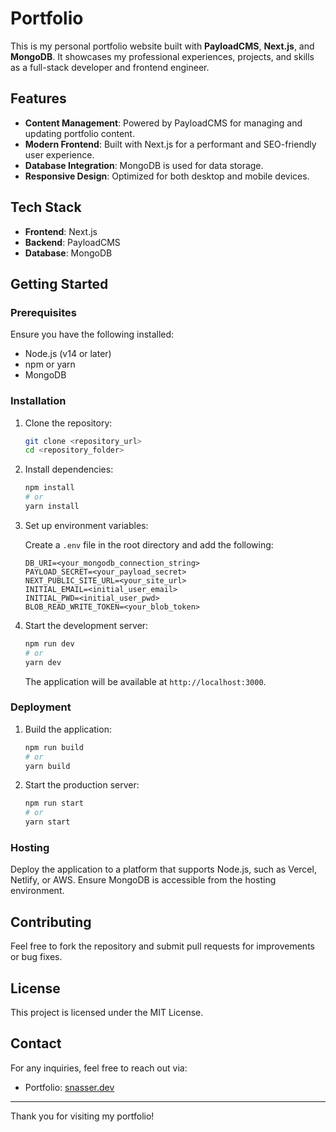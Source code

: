 # Portfolio

This is my personal portfolio website built with **PayloadCMS**, **Next.js**, and **MongoDB**. It showcases my professional experiences, projects, and skills as a full-stack developer and frontend engineer.

## Features

- **Content Management**: Powered by PayloadCMS for managing and updating portfolio content.
- **Modern Frontend**: Built with Next.js for a performant and SEO-friendly user experience.
- **Database Integration**: MongoDB is used for data storage.
- **Responsive Design**: Optimized for both desktop and mobile devices.

## Tech Stack

- **Frontend**: Next.js
- **Backend**: PayloadCMS
- **Database**: MongoDB

## Getting Started

### Prerequisites

Ensure you have the following installed:

- Node.js (v14 or later)
- npm or yarn
- MongoDB

### Installation

1. Clone the repository:

   ```bash
   git clone <repository_url>
   cd <repository_folder>
   ```

2. Install dependencies:

   ```bash
   npm install
   # or
   yarn install
   ```

3. Set up environment variables:

   Create a `.env` file in the root directory and add the following:

   ```env
   DB_URI=<your_mongodb_connection_string>
   PAYLOAD_SECRET=<your_payload_secret>
   NEXT_PUBLIC_SITE_URL=<your_site_url>
   INITIAL_EMAIL=<initial_user_email>
   INITIAL_PWD=<initial_user_pwd>
   BLOB_READ_WRITE_TOKEN=<your_blob_token>
   ```

4. Start the development server:

   ```bash
   npm run dev
   # or
   yarn dev
   ```

   The application will be available at `http://localhost:3000`.

### Deployment

1. Build the application:

   ```bash
   npm run build
   # or
   yarn build
   ```

2. Start the production server:

   ```bash
   npm run start
   # or
   yarn start
   ```

### Hosting

Deploy the application to a platform that supports Node.js, such as Vercel, Netlify, or AWS. Ensure MongoDB is accessible from the hosting environment.

## Contributing

Feel free to fork the repository and submit pull requests for improvements or bug fixes.

## License

This project is licensed under the MIT License.

## Contact

For any inquiries, feel free to reach out via:

- Portfolio: [snasser.dev](https://snasser.dev)

---

Thank you for visiting my portfolio!
